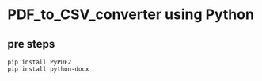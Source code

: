 # PDF_to_CSV_converter using Python

## pre steps

```shell
pip install PyPDF2
pip install python-docx
```

